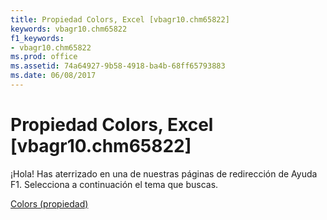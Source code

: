 ```yaml
---
title: Propiedad Colors, Excel [vbagr10.chm65822]
keywords: vbagr10.chm65822
f1_keywords:
- vbagr10.chm65822
ms.prod: office
ms.assetid: 74a64927-9b58-4918-ba4b-68ff65793883
ms.date: 06/08/2017
---
```





# Propiedad Colors, Excel [vbagr10.chm65822]

¡Hola! Has aterrizado en una de nuestras páginas de redirección de Ayuda F1. Selecciona a continuación el tema que buscas.


 [Colors (propiedad)](http://msdn.microsoft.com/library/colors-property%28Office.15%29.aspx)


